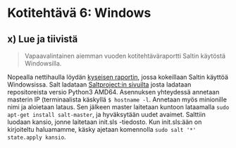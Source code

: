 # Kotitehtävä 6: Windows

## x) Lue ja tiivistä

> Vapaavalintainen aiemman vuoden kotitehtäväraportti Saltin käytöstä Windowsilla.

Nopealla nettihaulla löydän [kyseisen raportin](https://johanlindell.fi/palvelintenhallinta#h6), jossa kokeillaan Saltin käyttöä Windowsissa.
Salt ladataan [Saltproject:in sivuilta](https://docs.saltproject.io/en/3001/topics/installation/windows.html) josta ladataan repositoreista versio Python3 AMD64.
Asennuksen yhteydessä annetaan masterin IP (terminaalista käskyllä `$ hostname -l`. Annetaan myös minionille nimi ja aloietaan lataus.
Sen jälkeen master laitetaan kuntoon lataamalla `sudo apt-get install salt-master`, ja hyväksytään uudet avaimet.
Salttiin luodaan kansio, jonne laitetaan init.sls -tiedosto. Kun init.sls:ään on kirjoiteltu haluamamme, käsky ajetaan komennolla `sudo salt '*' state.apply kansio`.

